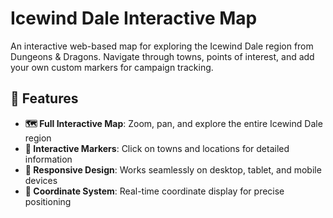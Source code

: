 # Icewind Dale Interactive Map

An interactive web-based map for exploring the Icewind Dale region from Dungeons & Dragons. Navigate through towns, points of interest, and add your own custom markers for campaign tracking.

## 🌟 Features

- **🗺️ Full Interactive Map**: Zoom, pan, and explore the entire Icewind Dale region
- **📍 Interactive Markers**: Click on towns and locations for detailed information
- **📱 Responsive Design**: Works seamlessly on desktop, tablet, and mobile devices
- **🎯 Coordinate System**: Real-time coordinate display for precise positioning
